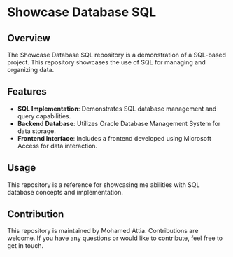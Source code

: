 # Showcase Database SQL

## Overview

The Showcase Database SQL repository is a demonstration of a SQL-based project. This repository showcases the use of SQL for managing and organizing data.

## Features

- **SQL Implementation**: Demonstrates SQL database management and query capabilities.
- **Backend Database**: Utilizes Oracle Database Management System for data storage.
- **Frontend Interface**: Includes a frontend developed using Microsoft Access for data interaction.

## Usage

This repository is a reference for showcasing me abilities with SQL database concepts and implementation.

## Contribution

This repository is maintained by Mohamed Attia. Contributions are welcome. If you have any questions or would like to contribute, feel free to get in touch.
